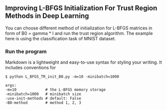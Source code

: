 ## Improving L-BFGS Initialization For Trust Region Methods in Deep Learning

You can choose different method of initialization for L-BFGS matrices in form of B0 = gamma * I and run the trust region algorithm. The example here is using the classification task of MNIST dataset. 
### Run the program

Markdown is a lightweight and easy-to-use syntax for styling your writing. It includes conventions for

```shell
$ python L_BFGS_TR_init_B0.py -m=10 -minibatch=1000 

args:
-m=10             # the L-BFGS memory storage
-minibatch=1000   # minibatch size
-use-init-methods # default: False
-B0-method        # method 1, 2, 3
```
